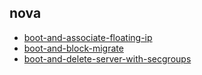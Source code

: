 
## nova
- [boot-and-associate-floating-ip](https://godleon.github.io/osp_test_results/0.2.94/nova/boot-and-associate-floating-ip.html)
- [boot-and-block-migrate](https://godleon.github.io/osp_test_results/0.2.94/nova/boot-and-block-migrate.html)
- [boot-and-delete-server-with-secgroups](https://godleon.github.io/osp_test_results/0.2.94/nova/boot-and-delete-server-with-secgroups.html)

